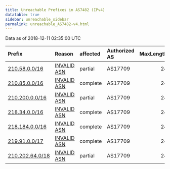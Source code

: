 ```yaml
---
title: Unreachable Prefixes in AS7482 (IPv4)
datatable: true
sidebar: unreachable_sidebar
permalink: unreachable_AS7482-v4.html
---
```


Data as of 2018-12-11 02:35:00 UTC


<div class="datatable-begin"></div>

| Prefix                                                   | Reason                                                                                                | affected   | Authorized AS   |   MaxLength | Anchor                                       |   unreachable /24s |
|:---------------------------------------------------------|:------------------------------------------------------------------------------------------------------|:-----------|:----------------|------------:|:---------------------------------------------|-------------------:|
| [210.58.0.0/16](https://stat.ripe.net/210.58.0.0/16)     | [INVALID ASN](https://rpki-validator.ripe.net/announcement-preview?asn=AS7482&prefix=210.58.0.0/16)   | partial    | AS17709         |          24 | [APNIC](unreachable_APNIC_RPKI_Root-v4.html) |                256 |
| [210.85.0.0/16](https://stat.ripe.net/210.85.0.0/16)     | [INVALID ASN](https://rpki-validator.ripe.net/announcement-preview?asn=AS7482&prefix=210.85.0.0/16)   | complete   | AS17709         |          24 | [APNIC](unreachable_APNIC_RPKI_Root-v4.html) |                256 |
| [210.200.0.0/16](https://stat.ripe.net/210.200.0.0/16)   | [INVALID ASN](https://rpki-validator.ripe.net/announcement-preview?asn=AS7482&prefix=210.200.0.0/16)  | partial    | AS17709         |          24 | [APNIC](unreachable_APNIC_RPKI_Root-v4.html) |                256 |
| [218.34.0.0/16](https://stat.ripe.net/218.34.0.0/16)     | [INVALID ASN](https://rpki-validator.ripe.net/announcement-preview?asn=AS7482&prefix=218.34.0.0/16)   | complete   | AS17709         |          24 | [APNIC](unreachable_APNIC_RPKI_Root-v4.html) |                256 |
| [218.184.0.0/16](https://stat.ripe.net/218.184.0.0/16)   | [INVALID ASN](https://rpki-validator.ripe.net/announcement-preview?asn=AS7482&prefix=218.184.0.0/16)  | complete   | AS17709         |          24 | [APNIC](unreachable_APNIC_RPKI_Root-v4.html) |                256 |
| [219.91.0.0/17](https://stat.ripe.net/219.91.0.0/17)     | [INVALID ASN](https://rpki-validator.ripe.net/announcement-preview?asn=AS7482&prefix=219.91.0.0/17)   | complete   | AS17709         |          24 | [APNIC](unreachable_APNIC_RPKI_Root-v4.html) |                128 |
| [210.202.64.0/18](https://stat.ripe.net/210.202.64.0/18) | [INVALID ASN](https://rpki-validator.ripe.net/announcement-preview?asn=AS7482&prefix=210.202.64.0/18) | partial    | AS17709         |          24 | [APNIC](unreachable_APNIC_RPKI_Root-v4.html) |                 64 |

<div class="datatable-end"></div>